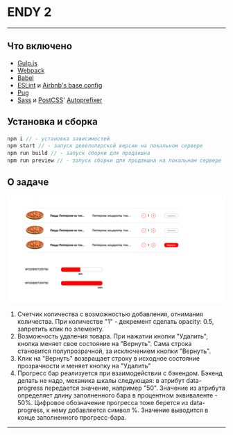 # ENDY 2

***

## Что включено

- [Gulp.js](https://github.com/gulpjs/gulp)
- [Webpack](https://github.com/webpack/webpack)
- [Babel](https://github.com/babel/babel)
- [ESLint](https://github.com/eslint/eslint) и [Airbnb's base config](https://www.npmjs.com/package/eslint-config-airbnb-base)
- [Pug](https://github.com/pugjs/pug)
- [Sass](http://sass-lang.com) и [PostCSS](https://github.com/postcss/postcss)' [Autoprefixer](https://github.com/postcss/autoprefixer)

## Установка и сборка

```js
npm i // - установка зависимостей
npm start // - запуск девелоперской версии на локальном сервере
npm run build // - запуск сборки для продакшна
npm run preview // - запуск сборки для продакшна на локальном сервере
```

## О задаче

![testovoe](ets/testovoe.jpg)

1. Счетчик количества с возможностью добавления, отнимания количества. При количестве "1" - декремент сделать opacity: 0.5, запретить клик по элементу.
2. Возможность удаления товара. При нажатии кнопки "Удалить", кнопка меняет свое состояние на "Вернуть". Сама строка становится полупрозрачной, за исключением кнопки "Вернуть".
3. Клик на "Вернуть" возвращает строку в исходное состояние прозрачности и меняет кнопку на "Удалить"
4. Прогресс бар реализуется при взаимодействии с бэкендом. Бэкенд делать не надо, механика шкалы следующая: в атрибут data-progress передается значение, например "50". Значение из атрибута определяет длину заполненного бара в процентном эквиваленте - 50%. Цифровое обозначение прогресса тоже берется из data-progress, к нему добавляется символ %. Значение выводится в конце заполненного прогресс-бара.

***
<!-- Лайф версия доступна по [ссылке]() -->
